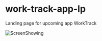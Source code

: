 # work-track-app-lp
Landing page for upcoming app WorkTrack

![ScreenShowing](https://github.com/user-attachments/assets/7779ade3-800c-4366-951d-f87aaa57aeb1)
